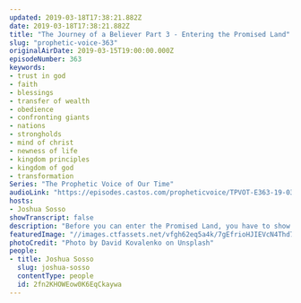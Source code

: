 ```yaml
---
updated: 2019-03-18T17:38:21.882Z
date: 2019-03-18T17:38:21.882Z
title: "The Journey of a Believer Part 3 - Entering the Promised Land"
slug: "prophetic-voice-363"
originalAirDate: 2019-03-15T19:00:00.000Z
episodeNumber: 363
keywords:
- trust in god
- faith
- blessings
- transfer of wealth
- obedience
- confronting giants
- nations
- strongholds
- mind of christ
- newness of life
- kingdom principles
- kingdom of god
- transformation
Series: "The Prophetic Voice of Our Time"
audioLink: "https://episodes.castos.com/propheticvoice/TPVOT-E363-19-03-16-17-Entering-the-Promised-Land.mp3"
hosts:
- Joshua Sosso
showTranscript: false
description: "Before you can enter the Promised Land, you have to show God that you can obey and trust Him, right? You have to show God you can obey His precepts and His ways of doing things, and you will receive the call that you have on your life. Now we know that for the Israelites, their ability to enter the Promised Land was delayed by a total of 40 years. That’s a long time to delay it. But why did this happen? We know that in numbers chapter 13 that Moses sent out 12 spies into the land of Canaan.... When they came to the Valley of Eshcol, they cut down a branch with a single cluster of grapes so large that it took two of them to carry it on a pole between them...\n\n "
featuredImage: "//images.ctfassets.net/vfgh62eq5a4k/7gEfrioHJIEVcN4Thd7sPm/3cf02ede9b06d109e50377f8ba413fff/david-kovalenko-520171-unsplash2.jpg"
photoCredit: "Photo by David Kovalenko on Unsplash"
people:
- title: Joshua Sosso
  slug: joshua-sosso
  contentType: people
  id: 2fn2KHOWEow0K6EqCkaywa
---
```

